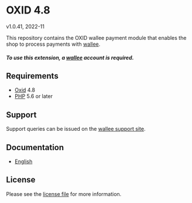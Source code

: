 

# OXID 4.8

v1.0.41, 2022-11

This repository contains the OXID  wallee payment module that enables the shop to process payments with [wallee](https://www.wallee.com).

##### To use this extension, a [wallee](https://app-wallee.com/user/signup)  account is required.

## Requirements

* [Oxid](https://www.oxid-esales.com/) 4.8
* [PHP](http://php.net/) 5.6 or later

## Support

Support queries can be issued on the [wallee support site](https://app-wallee.com/space/select?target=/support).

## Documentation

* [English](https://plugin-documentation.wallee.com/wallee-payment/oxid-4.8/1.0.41/docs/en/documentation.html)

## License

Please see the [license file](https://github.com/wallee-payment/oxid-4.8/blob/1.0.41/LICENSE) for more information.